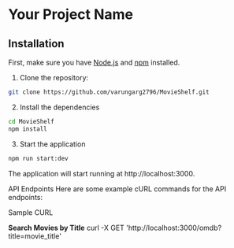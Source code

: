 # Your Project Name

## Installation

First, make sure you have [Node.js](https://nodejs.org/) and [npm](https://www.npmjs.com/) installed.

1. Clone the repository:

```sh
git clone https://github.com/varungarg2796/MovieShelf.git
```

2. Install the dependencies

```sh
cd MovieShelf
npm install
```

3. Start the application
  
```sh
npm run start:dev
```
The application will start running at http://localhost:3000.

API Endpoints
Here are some example cURL commands for the API endpoints:

Sample CURL

**Search Movies by Title**
curl -X GET 'http://localhost:3000/omdb?title=movie_title'


